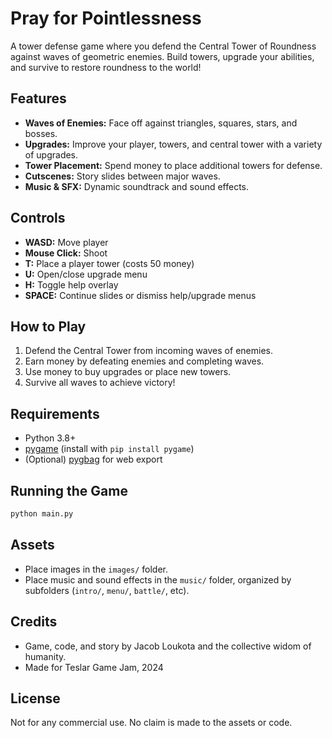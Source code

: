 # Pray for Pointlessness

A tower defense game where you defend the Central Tower of Roundness against waves of geometric enemies. Build towers, upgrade your abilities, and survive to restore roundness to the world!

## Features

- **Waves of Enemies:** Face off against triangles, squares, stars, and bosses.
- **Upgrades:** Improve your player, towers, and central tower with a variety of upgrades.
- **Tower Placement:** Spend money to place additional towers for defense.
- **Cutscenes:** Story slides between major waves.
- **Music & SFX:** Dynamic soundtrack and sound effects.

## Controls

- **WASD:** Move player
- **Mouse Click:** Shoot
- **T:** Place a player tower (costs 50 money)
- **U:** Open/close upgrade menu
- **H:** Toggle help overlay
- **SPACE:** Continue slides or dismiss help/upgrade menus

## How to Play

1. Defend the Central Tower from incoming waves of enemies.
2. Earn money by defeating enemies and completing waves.
3. Use money to buy upgrades or place new towers.
4. Survive all waves to achieve victory!

## Requirements

- Python 3.8+
- [pygame](https://www.pygame.org/) (install with `pip install pygame`)
- (Optional) [pygbag](https://github.com/pygame-web/pygbag) for web export

## Running the Game

```bash
python main.py
```

## Assets

- Place images in the `images/` folder.
- Place music and sound effects in the `music/` folder, organized by subfolders (`intro/`, `menu/`, `battle/`, etc).

## Credits

- Game, code, and story by Jacob Loukota and the collective widom of humanity. 
- Made for Teslar Game Jam, 2024

## License

Not for any commercial use. No claim is made to the assets or code. 